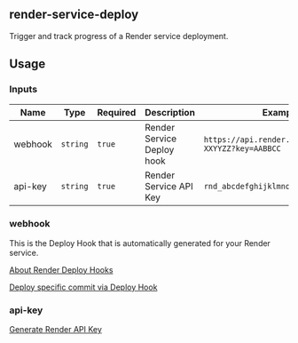 ## render-service-deploy

Trigger and track progress of a Render service deployment.

## Usage

### Inputs

| Name    | Type     | Required | Description                | Example                                               |
| ------- | -------- | -------- | -------------------------- | ----------------------------------------------------- |
| webhook | `string` | `true`   | Render Service Deploy hook | `https://api.render.com/deploy/srv-XXYYZZ?key=AABBCC` |
| api-key | `string` | `true`   | Render Service API Key     | `rnd_abcdefghijklmnopqrstuvwxyz123`                   |

### webhook

This is the Deploy Hook that is automatically generated for your Render service.

[About Render Deploy Hooks](https://render.com/docs/deploy-hooks)

[Deploy specific commit via Deploy Hook](https://render.com/docs/deploy-a-commit)

### api-key

[Generate Render API Key](https://render.com/docs/api#creating-an-api-key)
